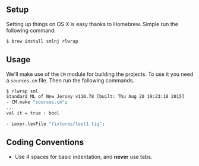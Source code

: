 ## Setup

Setting up things on OS X is easy thanks to Homebrew. Simple run the following
command:

```sh
$ brew install smlnj rlwrap
```

## Usage

We'll make use of the `CM` module for building the projects. To use it you
need a `sources.cm` file. Then run the following commands.


```sh
$ rlwrap sml
Standard ML of New Jersey v110.78 [built: Thu Aug 20 19:23:18 2015]
- CM.make "sources.cm";
...
val it = true : bool

- Lexer.lexFile "fixtures/test1.tig";
```

## Coding Conventions

- Use 4 spaces for basic indentation, and **never** use tabs.
